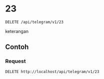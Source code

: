# 23
```http
DELETE /api/telegram/v1/23
```
keterangan
## Contoh
### Request
```http
DELETE http://localhost/api/telegram/v1/23
```
